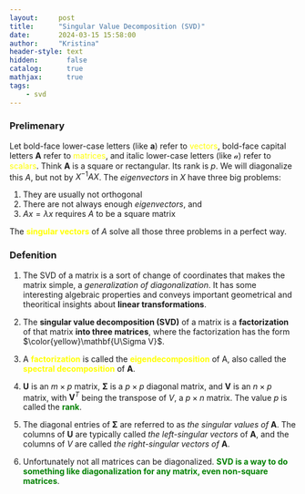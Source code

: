 ```yaml
---
layout:     post
title:      "Singular Value Decomposition (SVD)"
date:       2024-03-15 15:58:00
author:     "Kristina"
header-style: text
hidden:       false
catalog:      true
mathjax:      true
tags:
    - svd
---
```


### Prelimenary


Let bold-face lower-case letters (like $`\mathbf{a}`$) refer to <font color='yellow'>vectors</font>, bold-face capital letters $\mathbf{A}$ refer to <font color='yellow'>matrices</font>, and italic lower-case letters (like $\mathcal{a}$) refer to <font color='yellow'>scalars</font>. Think $\mathbf{A}$ is a  square or rectangular. Its rank is $p$. We will diagonalize this $A$, but not by $X^{-1} AX$. The *eigenvectors* in $X$ have three big problems:
1. They are usually not orthogonal
2. There are not always enough *eigenvectors*, and
3. $Ax = \lambda x$ requires $A$ to be a square matrix

The **<font color='yellow'>singular vectors</font>** of $A$ solve all those three problems in a perfect way.  

### Defenition

1. The SVD of a matrix is a sort of change of coordinates that makes the matrix simple, a *generalization of diagonalization*. It has some interesting algebraic properties and conveys important geometrical and theoritical insights about **linear transformations**.

2. The **singular value decomposition (SVD)** of a matrix is a **factorization** of that matrix **into three matrices**, where the factorization has the form $\color{yellow}\mathbf{U\Sigma V}$. 

3. A **<font color='yellow'>factorization</font>** is called the **<font color='yellow'>eigendecomposition</font>** of A, also called
the **<font color='yellow'>spectral decomposition</font>** of $\mathbf{A}$.

4. $\mathbf{U}$ is an $m \times p$ matrix, $\mathbf{\Sigma}$ is a $p\times p$ diagonal matrix, and $\mathbf{V}$ is an $n \times p$ matrix, with $\mathbf{V}^T$ being the transpose of $V$, a $p \times n$ matrix. The value $p$ is called the **<font color='green'>rank</font>**. 

5. The diagonal entries of $\mathbf{\Sigma}$ are referred to as _the singular values of_ $\mathbf{A}$. The columns of $\mathbf{U}$ are typically called *the left-singular vectors* of $\mathbf{A}$, and the columns of $V$ are called *the right-singular vectors of* $\mathbf{A}$. 

6. Unfortunately not all matrices can be diagonalized. **<font color='green'>SVD is a way to do something like diagonalization for any matrix, even non-square matrices</font>**.

